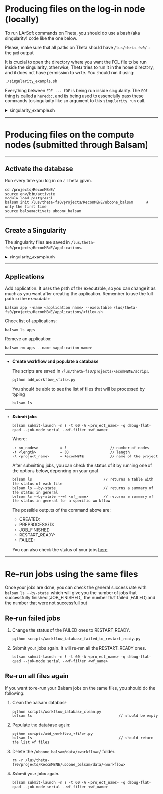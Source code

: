 # Producing files on the log-in node (locally)

To run LArSoft commands on Theta, you should do use a bash (aka singularity) code like the one below. 

Please, make sure that all paths on Theta should have `/lus/theta-fs0/` + the `pwd` output.

It is crucial to open the directory where you want the FCL file to be run inside the singularity, otherwise, Theta tries to run it in the home directory, and it does not have permission to write. You should run it using:

```
./singularity_example.sh
```

Everything between `EOF ... EOF` is being run inside singularity. The `EOF` thing is called a `heredoc`, and its being used to essencially pass these commands to singularity like an argument to this `singularity run` call.

<details>
    <summary>singularity_example.sh</summary>

    
    #!/bin/bash

    # ----- launch singularity container

    singularity run --no-home -B /lus:/lus -B /soft:/soft /lus/theta-fs0/projects/ReconMBNE/containers/singularity_slf7-balsam.sif << EOF

        # ----- Setup the pulled version of uboonecode (this is like sourcing cvmfs setup_uboone.sh)

        source /lus/theta-fs0/projects/ReconMBNE/uboonecode_v08_00_00_01b/setup

        # ----- Now we can setup uboonecode

        setup uboonecode v08_00_00_01b -q e17:prof

        # ----- Opening folder where you want the LArSoft outputs to be saved
        # ----- this step if very important otherwise your singularity will
        # ----- try to save the output in the home directory and will fail

        cd /lus/theta-fs0/projects/ReconMBNE/testing_cosmic_production/

        # ----- LArSoft commands

        lar -c ...

    EOF

    # After the EOF, we have now exited the singularity container.
    echo "Exited Container" 
    
</details>

---

# Producing files on the compute nodes (submitted through Balsam)

---
## Activate the database

Run every time you log in on a Theta gpvm.

```
cd /projects/ReconMBNE/
source env/bin/activate
module load postgresql
balsam init /lus/theta-fs0/projects/ReconMBNE/uboone_balsam      # only the first time
source balsamactivate uboone_balsam
```

---
## Create a Singularity

The singularity files are saved in `/lus/theta-fs0/projects/ReconMBNE/applications`.

<details>
    <summary>singularity_example.sh</summary>

    ```
    #!/bin/bash

    # launch singularity container
    singularity run --no-home -B /lus:/lus -B /soft:/soft /lus/theta-fs0/projects/ReconMBNE/containers/singularity_slf7-balsam.sif << EOF

        # ----- Setup the pulled version of uboonecode (this is like sourcing cvmfs setup_uboone.sh)
        source /lus/theta-fs0/projects/ReconMBNE/uboonecode\_v08\_00\_00\_01b/setup

        # ----- Now we can setup uboonecode
        setup uboonecode v08\_00\_00_01b -q e17:prof

        # ----- Opening folder
        cd /lus/theta-fs0/projects/ReconMBNE/testing\_cosmic\_production/

        # ----- Running Corsika
        lar -c /lus/theta-fs0/projects/ReconMBNE/testing\_cosmic\_production/prodcorsika\_on\_theta.fcl -n 1 -o corsika.root

        # ----- Running Geant4
        lar -c wirecell\_g4\_uboone.fcl -s corsika.root -o g4.root

        # ----- Running Detsim
        lar -c wirecell\_detsim\_uboone.fcl -s g4.root -o detsim.root

        # ----- Running Reco1&2
        lar -c reco\_uboone\_mcc9\_8\_driver\_stage1.fcl -s detsim.root -o reco1\_reco2.root

    EOF

    # After the EOF, we have now exited the singularity container.
    echo "Exited Container"
    ```

</details>

---
## Applications

Add application. It uses the path of the executable, so you can change it as much as you want after creating the application. Remember to use the full path to the executable
```
balsam app --name <application name> --executable /lus/theta-fs0/projects/ReconMBNE/applications/<file>.sh
```

Check list of applications:
```
balsam ls apps
```

Remove an application:
```
balsam rm apps --name <application name>
```

---
- **Create workflow and populate a database**

    The scripts are saved in `/lus/theta-fs0/projects/RecomMBNE/scrips`.

    ```
    python add_workflow_<file>.py
    ```

    You should be able to see the list of files that will be processed by typing

    ```
    balsam ls
    ```

---
- **Submit jobs**

    ```
    balsam submit-launch -n 8 -t 60 -A <project_name> -q debug-flat-quad --job-mode serial --wf-filter <wf_name>
    ```

    Where:

    ```
    -n <n_nodes>          = 8                    // number of nodes
    -t <length>           = 60                   // length
    -A <project_name>     = ReconMBNE            // name of the project
    ```

    After submitting jobs, you can check the status of it by running one of the options below, depending on your goal.

    ```
    balsam ls                                 // returns a table with the status of each file
    balsam ls --by-state                      // returns a summary of the status in general
    balsam ls --by-state --wf <wf_name>       // returns a summary of the status in general for a specific workflow
    ```

    The possible outputs of the command above are:

    - CREATED:
    - PREPROCESSED:
    - JOB_FINISHED:
    - RESTART_READY:
    - FAILED:

    You can also check the status of your jobs [here](https://status.alcf.anl.gov/theta/activity)

---
# Re-run jobs using the same files
 
Once your jobs are done, you can check the general success rate with `balsam ls --by-state`, which will give you the number of jobs that successfully finished (JOB_FINISHED), the number that failed (FAILED) and the number that were not successfull but

## Re-run failed jobs

1. Change the status of the FAILED ones to RESTART_READY.
    ```
    python scripts/workflow_database_failed_to_restart_ready.py
    ```
2. Submit your jobs again. It will re-run all the RESTART_READY ones.
    ```
    balsam submit-launch -n 8 -t 60 -A <project_name> -q debug-flat-quad --job-mode serial --wf-filter <wf_name>
    ```

## Re-run all files again


If you want to re-run your Balsam jobs on the same files, you should do the following:

1. Clean the balsam database
    ```
    python scripts/workflow_database_clean.py
    balsam ls                                        // should be empty
    ```
2. Populate the database again:
    ```
    python scripts/add_workflow_<file>.py
    balsam ls                                        // should return the list of files
    ```
3. Delete the `/uboone_balsam/data/<workflow>/` folder.
    ```
    rm -r /lus/theta-fs0/projects/ReconMBNE/uboone_balsam/data/<workflow>
    ```
4. Submit your jobs again.
    ```
    balsam submit-launch -n 8 -t 60 -A <project_name> -q debug-flat-quad --job-mode serial --wf-filter <wf_name>
    ```